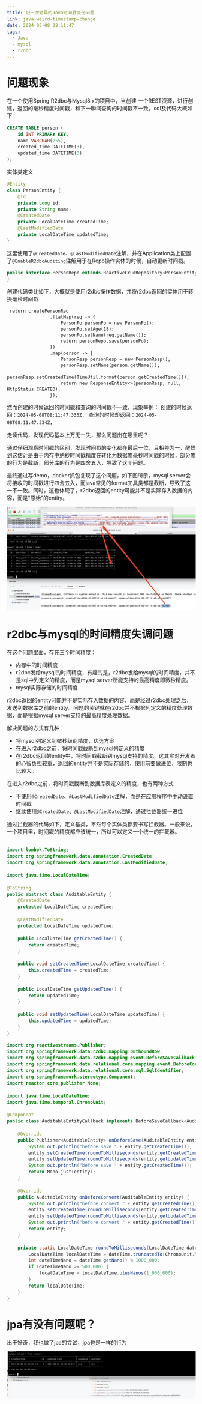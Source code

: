 ```yaml
---
title: 记一次诡异的Java时间戳变化问题
link: java-weird-timestamp-change
date: 2024-05-08 08:11:47
tags:
  - Java
  - mysql
  - r2dbc
---
```


# 问题现象

在一个使用Spring R2dbc与Mysql8.x的项目中，当创建 一个REST资源，进行创建，返回的毫秒精度时间戳，和下一瞬间查询的时间戳不一致。sql及代码大概如下

```sql
CREATE TABLE person (
    id INT PRIMARY KEY,
    name VARCHAR(255),
    created_time DATETIME(3),
    updated_time DATETIME(3)
);
```

实体类定义

```java
@Entity
class PersonEntity {
    @Id
    private Long id;
    private String name;
    @CreatedDate
    private LocalDateTime createdTime;
    @LastModifiedDate
    private LocalDateTime updatedTime;
}
```

这里使用了`@CreatedDate`、`@LastModifiedDate`注解，并在Application类上配置了`@EnableR2dbcAuditing`注解用于在Repo操作实体的时候，自动更新时间戳。

```java
public interface PersonRepo extends ReactiveCrudRepository<PersonEntity, Long> {
}
```

创建代码类比如下，大概就是使用r2dbc操作数据，并将r2dbc返回的实体用于转换毫秒时间戳
```
 return createPersonReq
                .flatMap(req -> {
                    PersonPo personPo = new PersonPo();
                    personPo.setAge(18);
                    personPo.setName(req.getName());
                    return personRepo.save(personPo);
                })
                .map(person -> {
                    PersonResp personResp = new PersonResp();
                    personResp.setName(person.getName());
                    personResp.setCreatedTime(TimeUtil.format(person.getCreatedTime()));
                    return new ResponseEntity<>(personResp, null, HttpStatus.CREATED);
                });
```

然而创建的时候返回的时间戳和查询的时间戳不一致，现象举例：
创建的时候返回：`2024-05-08T08:11:47.333Z`，
查询的时候却返回：`2024-05-08T08:11:47.334Z`，

走读代码，发现代码基本上万无一失，那么问题出在哪里呢？

通过仔细观察时间戳的区别，发现时间戳的变化都在最后一位，且相差为一，醒悟到这估计是由于内存中纳秒时间戳精度在转化为数据库毫秒时间戳的时候，部分库的行为是截断，部分库的行为是四舍五入，导致了这个问题。

最终通过写demo，docker抓包复现了这个问题，如下图所示，mysql server会将接收的时间戳进行四舍五入，而java常见的format工具类都是截断，导致了这一不一致。同时，这也体现了，r2dbc返回的entity可能并不是实际存入数据的内容，而是"原始"的entity。

![r2dbc-weird-timestamp-change.jpeg](Images/r2dbc-weird-timestamp-change.jpeg)

# r2dbc与mysql的时间精度失调问题

在这个问题里面，存在三个时间精度：

- 内存中的时间精度
- r2dbc发给mysql的时间精度，有趣的是，r2dbc发给mysql的时间精度，并不是sql中列定义的精度，而是mysql server所能支持的最高精度即微秒精度。
- mysql实际存储的时间精度

r2dbc返回的entity可能并不是实际存入数据的内容，而是经过r2dbc处理之后，发送到数据库之前的entity。问题的关键就在r2dbc并不根据列定义的精度处理数据，而是根据mysql server支持的最高精度处理数据。

解决问题的方式有几种：
- 将mysql列定义到微秒级别精度，优选方案
- 在进入r2dbc之前，将时间戳截断到mysql列定义的精度
- 在r2dbc返回的entity中，将时间戳截断到mysql支持的精度。这其实对开发者的心智负担较重，返回的entity并不是实际存储的，使用前要做进位，限制也比较大。

在进入r2dbc之前，将时间戳截断到数据库表定义的精度，也有两种方式

- 不使用`@CreatedDate`、`@LastModifiedDate`注解，而是在应用程序中手动设置时间戳
- 继续使用`@CreatedDate`、`@LastModifiedDate`注解，通过拦截器统一进位

通过拦截器的代码如下，定义基类，不然每个实体类都要书写拦截器。一般来说，一个项目里，时间戳的精度都应该统一，所以可以定义一个统一的拦截器。

```java

import lombok.ToString;
import org.springframework.data.annotation.CreatedDate;
import org.springframework.data.annotation.LastModifiedDate;

import java.time.LocalDateTime;

@ToString
public abstract class AuditableEntity {
    @CreatedDate
    protected LocalDateTime createdTime;

    @LastModifiedDate
    protected LocalDateTime updatedTime;

    public LocalDateTime getCreatedTime() {
        return createdTime;
    }

    public void setCreatedTime(LocalDateTime createdTime) {
        this.createdTime = createdTime;
    }

    public LocalDateTime getUpdatedTime() {
        return updatedTime;
    }

    public void setUpdatedTime(LocalDateTime updatedTime) {
        this.updatedTime = updatedTime;
    }
}
```

```java
import org.reactivestreams.Publisher;
import org.springframework.data.r2dbc.mapping.OutboundRow;
import org.springframework.data.r2dbc.mapping.event.BeforeSaveCallback;
import org.springframework.data.relational.core.mapping.event.BeforeConvertCallback;
import org.springframework.data.relational.core.sql.SqlIdentifier;
import org.springframework.stereotype.Component;
import reactor.core.publisher.Mono;

import java.time.LocalDateTime;
import java.time.temporal.ChronoUnit;

@Component
public class AuditableEntityCallback implements BeforeSaveCallback<AuditableEntity>, BeforeConvertCallback<AuditableEntity> {

    @Override
    public Publisher<AuditableEntity> onBeforeSave(AuditableEntity entity, OutboundRow row, SqlIdentifier table) {
        System.out.println("before save " + entity.getCreatedTime());
        entity.setCreatedTime(roundToMilliseconds(entity.getCreatedTime()));
        entity.setUpdatedTime(roundToMilliseconds(entity.getUpdatedTime()));
        System.out.println("before save " + entity.getCreatedTime());
        return Mono.just(entity);
    }

    @Override
    public AuditableEntity onBeforeConvert(AuditableEntity entity) {
        System.out.println("before convert " + entity.getCreatedTime());
        entity.setCreatedTime(roundToMilliseconds(entity.getCreatedTime()));
        entity.setUpdatedTime(roundToMilliseconds(entity.getUpdatedTime()));
        System.out.println("before convert " + entity.getCreatedTime());
        return entity;
    }

    private static LocalDateTime roundToMilliseconds(LocalDateTime dateTime) {
        LocalDateTime localDateTime = dateTime.truncatedTo(ChronoUnit.MILLIS);
        int dateTimeNano = dateTime.getNano() % 1000_000;
        if (dateTimeNano >= 500_000) {
            localDateTime = localDateTime.plusNanos(1_000_000);
        }
        return localDateTime;
    }
}
```

# jpa有没有问题呢？

出于好奇，我也做了jpa的尝试，jpa也是一样的行为


![jpa-weird-timestamp-change.jpeg](Images/jpa-weird-timestamp-change.png)
